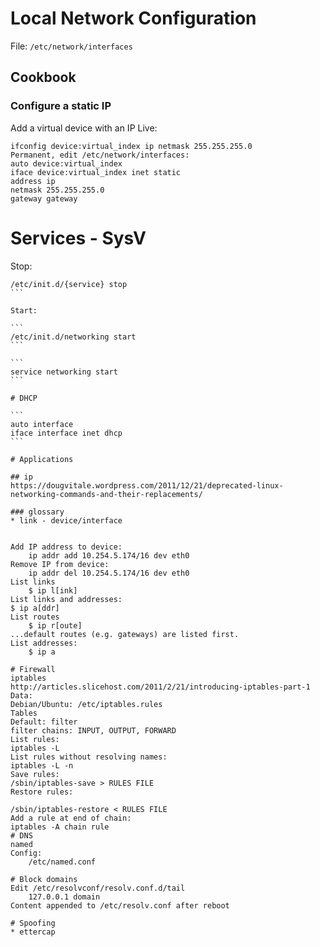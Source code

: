 # Local Network Configuration

File: `/etc/network/interfaces`

## Cookbook

### Configure a static IP

Add a virtual device with an IP Live:

```
ifconfig device:virtual_index ip netmask 255.255.255.0
Permanent, edit /etc/network/interfaces:
auto device:virtual_index
iface device:virtual_index inet static
address ip
netmask 255.255.255.0
gateway gateway
```

# Services - SysV

Stop:

````
/etc/init.d/{service} stop
```

Start:

```
/etc/init.d/networking start
```

```
service networking start
```

# DHCP

```
auto interface
iface interface inet dhcp
```

# Applications

## ip
https://dougvitale.wordpress.com/2011/12/21/deprecated-linux-networking-commands-and-their-replacements/

### glossary
* link - device/interface


Add IP address to device:
    ip addr add 10.254.5.174/16 dev eth0
Remove IP from device:
    ip addr del 10.254.5.174/16 dev eth0
List links
    $ ip l[ink]
List links and addresses:
$ ip a[ddr]
List routes
    $ ip r[oute]
...default routes (e.g. gateways) are listed first.
List addresses:
    $ ip a

# Firewall
iptables
http://articles.slicehost.com/2011/2/21/introducing-iptables-part-1
Data:
Debian/Ubuntu: /etc/iptables.rules
Tables
Default: filter
filter chains: INPUT, OUTPUT, FORWARD
List rules:
iptables -L
List rules without resolving names:
iptables -L -n
Save rules:
/sbin/iptables-save > RULES FILE
Restore rules:

/sbin/iptables-restore < RULES FILE
Add a rule at end of chain:
iptables -A chain rule
# DNS
named
Config:
    /etc/named.conf

# Block domains
Edit /etc/resolvconf/resolv.conf.d/tail
    127.0.0.1 domain
Content appended to /etc/resolv.conf after reboot

# Spoofing
* ettercap
